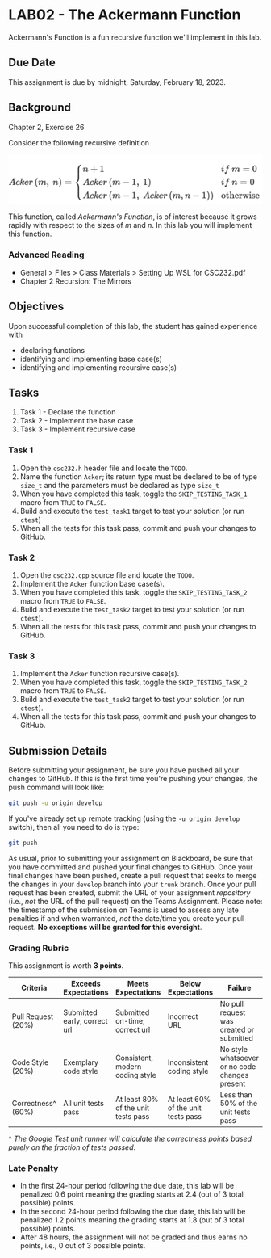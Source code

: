 # LAB02 - The Ackermann Function

Ackermann's Function is a fun recursive function we'll implement in this lab.

## Due Date

This assignment is due by midnight, Saturday, February 18, 2023.

## Background

Chapter 2, Exercise 26

Consider the following recursive definition

![Acker](acker.png)

This function, called _Ackermann's Function_, is of interest because it grows rapidly with respect to the sizes of _m_ and _n_. In this lab you will implement this function.

### Advanced Reading

- General > Files > Class Materials > Setting Up WSL for CSC232.pdf
- Chapter 2 Recursion: The Mirrors

## Objectives

Upon successful completion of this lab, the student has gained experience with

- declaring functions
- identifying and implementing base case(s)
- identifying and implementing recursive case(s)

## Tasks

1. Task 1 - Declare the function
2. Task 2 - Implement the base case
3. Task 3 - Implement recursive case

### Task 1

1. Open the `csc232.h` header file and locate the `TODO`.
2. Name the function `Acker`; its return type must be declared to be of type `size_t` and the parameters must be declared as type `size_t`
3. When you have completed this task, toggle the `SKIP_TESTING_TASK_1` macro from `TRUE` to `FALSE`.
4. Build and execute the `test_task1` target to test your solution (or run `ctest`)
5. When all the tests for this task pass, commit and push your changes to GitHub.

### Task 2

1. Open the `csc232.cpp` source file and locate the `TODO`.
2. Implement the `Acker` function base case(s).
3. When you have completed this task, toggle the `SKIP_TESTING_TASK_2` macro from `TRUE` to `FALSE`.
4. Build and execute the `test_task2` target to test your solution (or run `ctest`).
5. When all the tests for this task pass, commit and push your changes to GitHub.

### Task 3

1. Implement the `Acker` function recursive case(s).
2. When you have completed this task, toggle the `SKIP_TESTING_TASK_2` macro from `TRUE` to `FALSE`.
3. Build and execute the `test_task2` target to test your solution (or run `ctest`).
4. When all the tests for this task pass, commit and push your changes to GitHub.

## Submission Details

Before submitting your assignment, be sure you have pushed all your changes to GitHub. If this is the first time you're pushing your changes, the push command will look like:

```bash
git push -u origin develop
```

If you've already set up remote tracking (using the `-u origin develop` switch), then all you need to do is type:

```bash
git push
```

As usual, prior to submitting your assignment on Blackboard, be sure that you have committed and pushed your final changes to GitHub. Once your final changes have been pushed, create a pull request that seeks to merge the changes in your `develop` branch into your `trunk` branch. Once your pull request has been created, submit the URL of your assignment _repository_ (i.e., _not_ the URL of the pull request) on the Teams Assignment. Please note: the timestamp of the submission on Teams is used to assess any late penalties if and when warranted, _not_ the date/time you create your pull request. **No exceptions will be granted for this oversight**.

### Grading Rubric

This assignment is worth **3 points**.

| Criteria           | Exceeds Expectations         | Meets Expectations                  | Below Expectations                  | Failure                                        |
|--------------------|------------------------------|-------------------------------------|-------------------------------------|------------------------------------------------|
| Pull Request (20%) | Submitted early, correct url | Submitted on-time; correct url      | Incorrect URL                       | No pull request was created or submitted       |
| Code Style (20%)   | Exemplary code style         | Consistent, modern coding style     | Inconsistent coding style           | No style whatsoever or no code changes present |
| Correctness^ (60%) | All unit tests pass          | At least 80% of the unit tests pass | At least 60% of the unit tests pass | Less than 50% of the unit tests pass           |

^ _The Google Test unit runner will calculate the correctness points based purely on the fraction of tests passed_.

### Late Penalty

- In the first 24-hour period following the due date, this lab will be penalized 0.6 point meaning the grading starts at 2.4 (out of 3 total possible) points.
- In the second 24-hour period following the due date, this lab will be penalized 1.2 points meaning the grading starts at 1.8 (out of 3 total possible) points.
- After 48 hours, the assignment will not be graded and thus earns no points, i.e., 0 out of 3 possible points.
